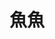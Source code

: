 ---
title: "魚魚"
description: "你會用 LaTeX 畫魚嗎？"
slug: "fish"
image: "hutomo-abrianto-l2jk-uxb1BY-unsplash.jpg"
style:
    background: "#2a9d8f"
    color: "#fff"
---